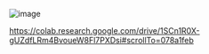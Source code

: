 
![image](https://user-images.githubusercontent.com/87597168/158847580-bc27a096-0107-4b91-8636-a678e9c64aa5.png)

https://colab.research.google.com/drive/1SCn1R0X-gUZdfLRm4BvoueW8Fl7PXDsi#scrollTo=078a1feb
